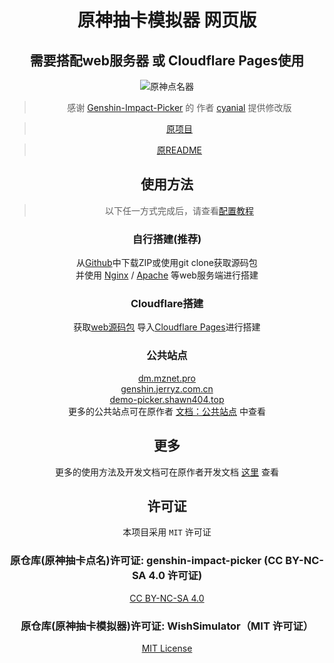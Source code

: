 <div align="center">

# 原神抽卡模拟器 网页版
<h2>需要搭配web服务器 或 Cloudflare Pages使用</h2>

![原神点名器](https://stats.deeptrain.net/repo/zhou-hack/GachaPicker/?theme=dark)

> 感谢 [Genshin-Impact-Picker](https://github.com/cyanial/genshin-impact-picker) 的 作者 [cyanial](https://github.com/cyanial) 提供修改版

> [原项目](https://github.com/cyanial/genshin-impact-picker)

> [原README](./PREADME.md)

## 使用方法

>以下任一方式完成后，请查看[配置教程](http://docs.mznet.pro/users/configure)

### 自行搭建(推荐)

从[Github](https://github.com/zhou-hack/GachaPicker)中下载ZIP或使用git clone获取源码包<br/>
并使用 [Nginx](https://nginx.org) / [Apache](https://httpd.apache.org/download.cgi) 等web服务端进行搭建

### Cloudflare搭建
获取[web源码包](https://github.com/zhou-hack/GachaPicker) 导入[Cloudflare Pages](https://pages.cloudflare.com/)进行搭建


### 公共站点

[dm.mznet.pro](https://dm.mznet.pro)<br/>
[genshin.jerryz.com.cn](https://genshin.jerryz.com.cn/)<br/>
[demo-picker.shawn404.top](https://demo-picker.shawn404.top)<br/>
更多的公共站点可在原作者 [文档：公共站点](http://docs.mznet.pro/users/public) 中查看

## 更多

更多的使用方法及开发文档可在原作者开发文档 [这里](http://docs.mznet.pro) 查看

## 许可证

本项目采用 `MIT` 许可证

### 原仓库(原神抽卡点名)许可证: genshin-impact-picker (CC BY-NC-SA 4.0 许可证)
[CC BY-NC-SA 4.0](./CC_BY-NC-SA_4.0)

### 原仓库(原神抽卡模拟器)许可证: WishSimulator（MIT 许可证）
[MIT License](./MIT_WishSimulator)